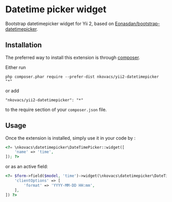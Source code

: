 Datetime picker widget
======================
Bootstrap datetimepicker widget for Yii 2, based on [Eonasdan/bootstrap-datetimepicker](https://github.com/Eonasdan/bootstrap-datetimepicker).

Installation
------------

The preferred way to install this extension is through [composer](http://getcomposer.org/download/).

Either run

```
php composer.phar require --prefer-dist nkovacs/yii2-datetimepicker "*"
```

or add

```
"nkovacs/yii2-datetimepicker": "*"
```

to the require section of your `composer.json` file.


Usage
-----

Once the extension is installed, simply use it in your code by  :

```php
<?= \nkovacs\datetimepicker\DateTimePicker::widget([
    'name' => 'time',
]); ?>
```

or as an active field:

```php
<?= $form->field($model, 'time')->widget(\nkovacs\datetimepicker\DateTimePicker::className(), [
    'clientOptions' => [
        'format' => 'YYYY-MM-DD HH:mm',
    ],
]) ?>
```
